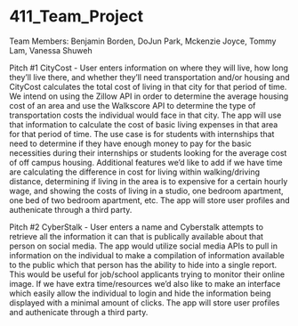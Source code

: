 # 411_Team_Project
Team Members: Benjamin Borden, DoJun Park, Mckenzie Joyce, Tommy Lam, Vanessa Shuweh

Pitch #1
CityCost - User enters information on where they will live, how long they’ll live there, and whether they’ll need transportation and/or housing and CityCost calculates the total cost of living in that city for that period of time. We intend on using the Zillow API in order to determine the average housing cost of an area and use the Walkscore API to determine the type of transportation costs the individual would face in that city. The app will use that information to calculate the cost of basic living expenses in that area for that period of time. The use case is for students with internships that need to determine if they have enough money to pay for the basic necessities during their internships or students looking for the average cost of off campus housing. Additional features we’d like to add if we have time are calculating the difference in cost for living within walking/driving distance, determining if living in the area is to expensive for a certain hourly wage, and showing the costs of living in a studio, one bedroom apartment, one bed of two bedroom apartment, etc. The app will store user profiles and authenicate through a third party.

Pitch #2
CyberStalk - User enters a name and Cyberstalk attempts to retrieve all the information it can that is publically available about that person on social media. The app would utilize social media APIs to pull in information on the individual to make a compilation of information available to the public which that person has the ability to hide into a single report. This would be useful for job/school applicants trying to monitor their online image. If we have extra time/resources we’d also like to make an interface which easily allow the individual to login and hide the information being displayed with a minimal amount of clicks. The app will store user profiles and authenicate through a third party.
